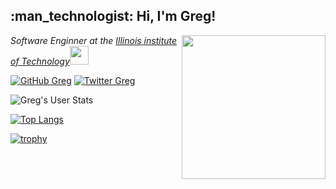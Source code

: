 <h2>:man_technologist: Hi, I'm Greg!</h2>
<img align='right' src="https://media.giphy.com/media/XIqCQx02E1U9W/giphy.gif" width="230">
<p><em>Software Enginner at the <a href="https://www.iit.edu/">Illinois institute of Technology</a><img src="https://media.giphy.com/media/WUlplcMpOCEmTGBtBW/giphy.gif" width="30"> 
</em></p>

[![GitHub Greg](https://img.shields.io/github/followers/gregyjames?label=follow&style=social)](https://github.com/gregyjames)
[![Twitter Greg](https://img.shields.io/twitter/follow/gregcodesstuff?label=Follow)](https://twitter.com/gregcodesstuff)

![Greg's User Stats](https://github-readme-stats.vercel.app/api?username=gregyjames&show_icons=true&title_color=fff&icon_color=79ff97&text_color=9f9f9f&bg_color=151515)

[![Top Langs](https://github-readme-stats.vercel.app/api/top-langs/?username=gregyjames)](https://github.com/anuraghazra/github-readme-stats)

[![trophy](https://github-profile-trophy.vercel.app/?username=gregyjames)](https://github.com/ryo-ma/github-profile-trophy)

